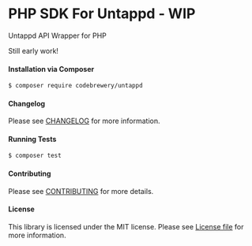 PHP SDK For Untappd - WIP
================

Untappd API Wrapper for PHP


Still early work!


#### Installation via Composer
``` bash
$ composer require codebrewery/untappd
```

#### Changelog
Please see [CHANGELOG](CHANGELOG.md) for more information.

#### Running Tests
``` bash
$ composer test
```

#### Contributing
Please see [CONTRIBUTING](CONTRIBUTING.md) for more details.

#### License
This library is licensed under the MIT license. Please see [License file](LICENSE.md) for more information.
